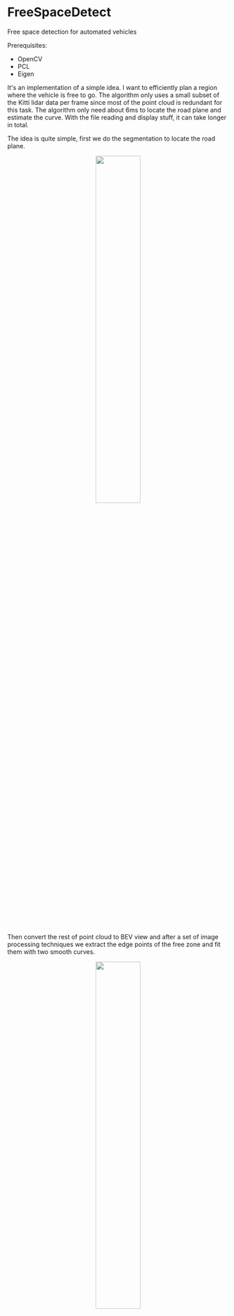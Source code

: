 # FreeSpaceDetect
Free space detection for automated vehicles

Prerequisites:
+ OpenCV
+ PCL
+ Eigen

It's an implementation of a simple idea. I want to efficiently plan a region where the vehicle is free to go. The algorithm only uses a small subset of the Kitti lidar data per frame since most of the point cloud is redundant for this task.
The algorithm only need about 6ms to locate the road plane and estimate the curve. With the file reading and display stuff, it can take longer in total.

The idea is quite simple, first we do the segmentation to locate the road plane.

<center>
    <img src="https://github.com/tiger20/FreeSpaceDetect/blob/master/image/segment.jpg" width="45%">
</center>

Then convert the rest of point cloud to BEV view and after a set of image processing techniques we extract the edge points of the free zone and fit them with two smooth curves.

<center>
    <img src="https://github.com/tiger20/FreeSpaceDetect/blob/master/image/bev1.jpg" width="45%">
</center>

Also we can project the curve onto the image with the knonw calibration parameters, which looks cooler.

<center>
    <img src="https://github.com/tiger20/FreeSpaceDetect/blob/master/image/freespace1.jpg" width="60%">
</center>
